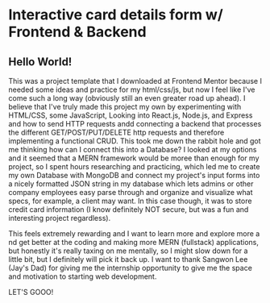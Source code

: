 # Interactive card details form w/ Frontend & Backend

## Hello World!

This was a project template that I downloaded at Frontend Mentor because I needed some ideas and practice for my html/css/js, but now I feel like I've come such a long way (obviously still an even greater road up ahead). I believe that I've truly made this project my own by experimenting with HTML/CSS, some JavaScript, Looking into React.js, Node.js, and Express and how to send HTTP requests andd connecting a backend that processes the different GET/POST/PUT/DELETE http requests and therefore  implementing a functional CRUD. This took me down the rabbit hole and got me thinking how can I connect this into a Database? I looked at my options and it seemed that a MERN framework would be moree than enough for my project, so I spent hours researching and practicing, which led me to create my own Database with MongoDB and connect my  project's input forms into a nicely formatted JSON string in my database which lets admins or other company employees easy parse through and organize and visualize what specs, for example, a client may want. In this case though, it was to store credit card information (I know definitely NOT secure, but was a fun and interesting project regardless). 

This feels extremely rewarding and I want to learn more and explore more a nd get better at the coding and making more MERN (fullstack) applications, but honestly  it's really taxing on me mentally, so I might slow down for a little bit, but I definitely will pick it back up. I want to thank Sangwon Lee (Jay's Dad) for giving me the internship opportunity to give me the space and motivation to starting web development.

LET'S GOOO!